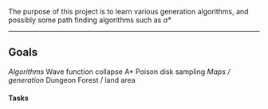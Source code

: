 The purpose of this project is to learn various generation algorithms, and possibly some path finding algorithms such as _a*_ 

---
## Goals
*Algorithms*
  Wave function collapse
  A*
  Poison disk sampling
*Maps / generation*
  Dungeon 
  Forest / land area
	 
#### Tasks

